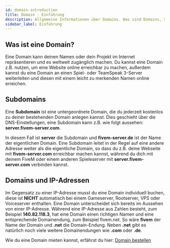 ```yaml
---
id: domain-introduction
title: Domain - Einführung
description: Allgemeine Informationen über Domains. Was sind Domains, Subdomains oder IP-Adressen? - ZAP-Hosting.com Dokumentation
sidebar_label: Einführung
---
```


## Was ist eine Domain?
Eine Domain kann deinen Namen oder dein Projekt im Internet repräsentieren und es weltweit zugänglich machen. Du kannst eine Domain z.B. nutzen, um eine Website online erreichbar zu machen, außerdem kannst du eine Domain an einen Spiel- oder TeamSpeak 3-Server weiterleiten und diesen mit einem leicht zu merkenden Namen online erreichen.



## Subdomains
Eine **Subdomain** ist eine untergeordnete Domain, die du jederzeit kostenlos zu deiner bestehenden Domain anlegen kannst. Dies geschieht über die DNS-Einstellungen, eine Subdomain kann z.B. wie folgt aussehen: **server.fivem-server.com**.

In diesem Fall ist **server** die Subdomain und **fivem-server.de** ist der Name der eigentlichen Domain. Eine Subdomain leitet in der Regel auf eine andere Adresse weiter als die eigentliche Domain, so dass du z.B. deine Webseite mit **fivem-server.com** erreichbar machen kannst, während du dich mit deinem FiveM oder einem anderen Spieleserver mit **server.fivem-server.com** verbinden kannst.




## Domains und IP-Adressen
Im Gegensatz zu einer IP-Adresse musst du eine Domain individuell buchen, diese ist **NICHT** automatisch bei einem Gameserver, Rootserver, VPS oder Voiceserver enthalten. Eine Domain unterscheidet sich bereits im Aussehen von einer IP-Adresse. Während eine IP-Adresse aus Zahlen besteht, zum Beispiel **140.82.118.3**, hat eine Domain einen richtigen Namen und eine entsprechende Domainendung, zum Beispiel fivem.net. So wäre **fivem** der Name der Domain und **.net** die Domain-Endung. Neben **.net** gibt es natürlich noch viele weitere Domainendungen wie **.com** oder **.de**.

Wie du eine Domain mieten kannst, erfährst du hier: [Domain bestellen](domain-order.md)

